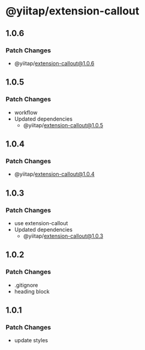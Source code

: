# @yiitap/extension-callout

## 1.0.6

### Patch Changes

- @yiitap/extension-callout@1.0.6

## 1.0.5

### Patch Changes

- workflow
- Updated dependencies
  - @yiitap/extension-callout@1.0.5

## 1.0.4

### Patch Changes

- @yiitap/extension-callout@1.0.4

## 1.0.3

### Patch Changes

- use extension-callout
- Updated dependencies
  - @yiitap/extension-callout@1.0.3

## 1.0.2

### Patch Changes

- .gitignore
- heading block

## 1.0.1

### Patch Changes

- update styles
